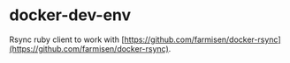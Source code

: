 # docker-dev-env

Rsync ruby client to work with [https://github.com/farmisen/docker-rsync](https://github.com/farmisen/docker-rsync).